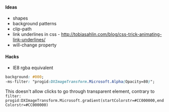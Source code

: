 #### Ideas
* shapes
* background patterns
* clip-path
* link underlines in css - http://tobiasahlin.com/blog/css-trick-animating-link-underlines/
* will-change property

#### Hacks
* IE8 rgba equivalent
```css
background: #000;
-ms-filter: "progid:DXImageTransform.Microsoft.Alpha(Opacity=80)";
```
This doesn't allow clicks to go through transparent element, contrary to `filter: progid:DXImageTransform.Microsoft.gradient(startColorstr=#CC000000,endColorstr=#CC000000)`

